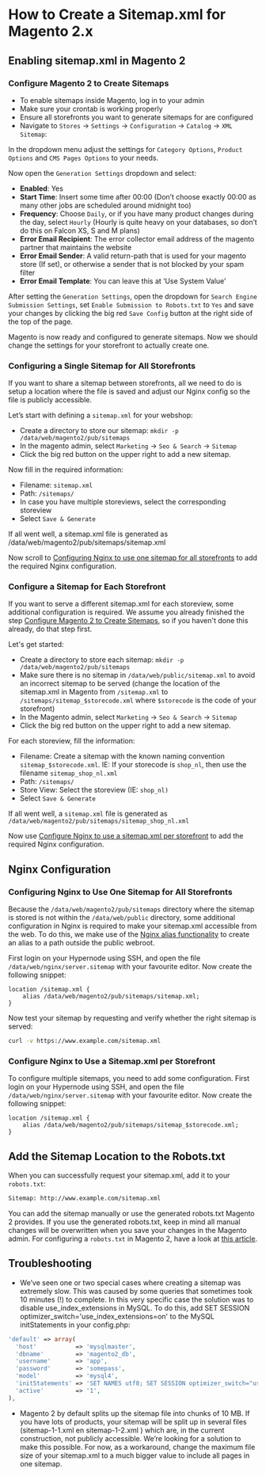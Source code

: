 <!-- source: https://support.hypernode.com/en/ecommerce/magento-2/how-to-create-a-sitemap-xml-for-magento-2-x/ -->

# How to Create a Sitemap.xml for Magento 2.x

## Enabling sitemap.xml in Magento 2

### Configure Magento 2 to Create Sitemaps

- To enable sitemaps inside Magento, log in to your admin
- Make sure your crontab is working properly
- Ensure all storefronts you want to generate sitemaps for are configured
- Navigate to `Stores` -> `Settings` -> `Configuration` -> `Catalog` -> `XML Sitemap`:

In the dropdown menu adjust the settings for `Category Options`, `Product Options` and `CMS Pages Options` to your needs.

Now open the `Generation Settings` dropdown and select:

- **Enabled**: Yes
- **Start Time**: Insert some time after 00:00 (Don’t choose exactly 00:00 as many other jobs are scheduled around midnight too)
- **Frequency**: Choose `Daily`, or if you have many product changes during the day, select `Hourly` (Hourly is quite heavy on your databases, so don’t do this on Falcon XS, S and M plans)
- **Error Email Recipient**: The error collector email address of the magento partner that maintains the website
- **Error Email Sender**: A valid return-path that is used for your magento store (If set), or otherwise a sender that is not blocked by your spam filter
- **Error Email Template**: You can leave this at ‘Use System Value’

After setting the `Generation Settings`, open the dropdown for `Search Engine Submission Settings`, set `Enable Submission to Robots.txt` to `Yes` and save your changes by clicking the big red `Save Config` button at the right side of the top of the page.

Magento is now ready and configured to generate sitemaps. Now we should change the settings for your storefront to actually create one.

### Configuring a Single Sitemap for All Storefronts

If you want to share a sitemap between storefronts, all we need to do is setup a location where the file is saved and adjust our Nginx config so the file is publicly accessible.

Let’s start with defining a `sitemap.xml` for your webshop:

- Create a directory to store our sitemap: `mkdir -p /data/web/magento2/pub/sitemaps`
- In the magento admin, select `Marketing` -> `Seo & Search` -> `Sitemap`
- Click the big red button on the upper right to add a new sitemap.

Now fill in the required information:

- Filename: `sitemap.xml`
- Path: `/sitemaps/`
- In case you have multiple storeviews, select the corresponding storeview
- Select `Save & Generate`

If all went well, a sitemap.xml file is generated as /data/web/magento2/pub/sitemaps/sitemap.xml

Now scroll to [Configuring Nginx to use one sitemap for all storefronts](#nginx-all-storefronts) to add the required Nginx configuration.

### Configure a Sitemap for Each Storefront

If you want to serve a different sitemap.xml for each storeview, some additional configuration is required. We assume you already finished the step [Configure Magento 2 to Create Sitemaps](#create-sitemaps), so if you haven't done this already, do that step first.

Let's get started:

- Create a directory to store each sitemap: `mkdir -p /data/web/magento2/pub/sitemaps`
- Make sure there is no sitemap in `/data/web/public/sitemap.xml` to avoid an incorrect sitemap to be served (change the location of the sitemap.xml in Magento from `/sitemap.xml` to `/sitemaps/sitemap_$storecode.xml` where `$storecode` is the code of your storefront)
- In the Magento admin, select `Marketing` -> `Seo & Search` -> `Sitemap`
- Click the big red button on the upper right to add a new sitemap.

For each storeview, fill the information:

- Filename: Create a sitemap with the known naming convention `sitemap_$storecode.xml`. IE: If your storecode is `shop_nl`, then use the filename `sitemap_shop_nl.xml`
- Path: `/sitemaps/`
- Store View: Select the storeview (IE: `shop_nl)`
- Select `Save & Generate`

If all went well, a `sitemap.xml` file is generated as `/data/web/magento2/pub/sitemaps/sitemap_shop_nl.xml`

Now use [Configure Nginx to use a sitemap.xml per storefront](#nginx-per-storefront) to add the required Nginx configuration.

## Nginx Configuration

### Configuring Nginx to Use One Sitemap for All Storefronts

Because the `/data/web/magento2/pub/sitemaps` directory where the sitemap is stored is not within the `/data/web/public` directory, some additional configuration in Nginx is required to make your sitemap.xml accessible from the web. To do this, we make use of the [Nginx alias functionality](http://nginx.org/en/docs/http/ngx_http_core_module.html#alias) to create an alias to a path outside the public webroot.

First login on your Hypernode using SSH, and open the file `/data/web/nginx/server.sitemap` with your favourite editor. Now create the following snippet:

```nginx
location /sitemap.xml {
    alias /data/web/magento2/pub/sitemaps/sitemap.xml;
}
```

Now test your sitemap by requesting and verify whether the right sitemap is served:

```bash
curl -v https://www.example.com/sitemap.xml
```

### Configure Nginx to Use a Sitemap.xml per Storefront

To configure multiple sitemaps, you need to add some configuration. First login on your Hypernode using SSH, and open the file `/data/web/nginx/server.sitemap` with your favourite editor. Now create the following snippet:

```nginx
location /sitemap.xml {
    alias /data/web/magento2/pub/sitemaps/sitemap_$storecode.xml;
}
```

## Add the Sitemap Location to the Robots.txt

When you can successfully request your sitemap.xml, add it to your `robots.txt`:

```bash
Sitemap: http://www.example.com/sitemap.xml
```

You can add the sitemap manually or use the generated robots.txt Magento 2 provides. If you use the generated robots.txt, keep in mind all manual changes will be overwritten when you save your changes in the Magento admin. For configuring a `robots.txt` in Magento 2, have a look at [this article](https://support.hypernode.com/en/ecommerce/magento-2/how-to-create-a-robots-txt-for-magento-2-x).

## Troubleshooting

- We’ve seen one or two special cases where creating a sitemap was extremely slow. This was caused by some queries that sometimes took 10 minutes (!) to complete. In this very specific case the solution was to disable use_index_extensions in MySQL. To do this, add SET SESSION optimizer_switch='use_index_extensions=on' to the MySQL initStatements in your config.php:

```php
'default' => array(
  'host'           => 'mysqlmaster',
  'dbname'         => 'magento2_db',
  'username'       => 'app',
  'password'       => 'somepass',
  'model'          => 'mysql4',
  'initStatements' => 'SET NAMES utf8; SET SESSION optimizer_switch="use_index_extensions=on"',
  'active'         => '1',
),
```

- Magento 2 by default splits up the sitemap file into chunks of 10 MB. If you have lots of products, your sitemap will be split up in several files (sitemap-1-1.xml en sitemap-1-2.xml ) which are, in the current construction, not publicly accessible. We’re looking for a solution to make this possible. For now, as a workaround, change the maximum file size of your sitemap.xml to a much bigger value to include all pages in one sitemap.
